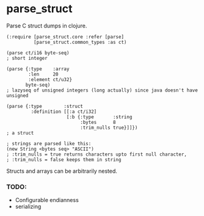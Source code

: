 # parse_struct

Parse C struct dumps in clojure.

```
(:require [parse_struct.core :refer [parse]
          [parse_struct.common_types :as ct)

(parse ct/i16 byte-seq)
; short integer

(parse {:type    :array
        :len     20
        :element ct/u32}
       byte-seq)
; lazyseq of unsigned integers (long actually) since java doesn't have unsigned

(parse {:type        :struct
         :definition [[:a ct/i32]
                      [:b {:type       :string
                           :bytes      8
                           :trim_nulls true}]]})
; a struct

; strings are parsed like this:
(new String <bytes seq> "ASCII")
; :trim_nulls = true returns characters upto first null character,
; :trim_nulls = false keeps them in string 
```

Structs and arrays can be arbitrarily nested.

### TODO:

* Configurable endianness
* serializing